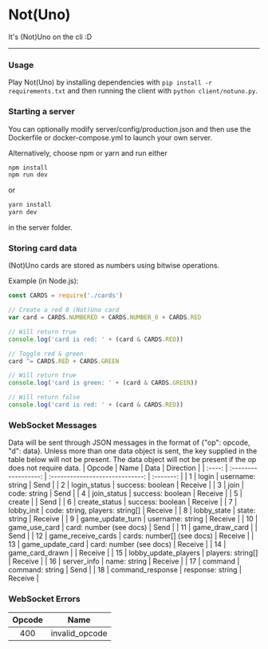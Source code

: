 # Not(Uno)
It's (Not)Uno on the cli :D

---

### Usage
Play Not(Uno) by installing dependencies with ```pip install -r requirements.txt``` and then running the client with ```python client/notuno.py```.

### Starting a server
You can optionally modify server/config/production.json and then use the Dockerfile or docker-compose.yml to launch your own server.

Alternatively, choose npm or yarn and run either
```bash
npm install
npm run dev
```
or
```bash
yarn install
yarn dev
```
in the server folder.

### Storing card data
(Not)Uno cards are stored as numbers using bitwise operations.

Example (in Node.js):
```js
const CARDS = require('./cards')

// Create a red 0 (Not)Uno card
var card = CARDS.NUMBERED + CARDS.NUMBER_0 + CARDS.RED

// Will return true
console.log('card is red: ' + (card & CARDS.RED))

// Toggle red & green
card ^= CARDS.RED + CARDS.GREEN

// Will return true
console.log('card is green: ' + (card & CARDS.GREEN))

// Will return false
console.log('card is red: ' + (card & CARDS.RED))
```

### WebSocket Messages
Data will be sent through JSON messages in the format of {"op": opcode, "d": data}.
Unless more than one data object is sent, the key supplied in the table below will not be present.
The data object will not be present if the op does not require data.
| Opcode |         Name         |              Data               | Direction |
| :----: | :------------------: | :-----------------------------: | :-------: |
|   1    |        login         |        username: string         |   Send    |
|   2    |     login_status     |        success: boolean         |  Receive  |
|   3    |         join         |          code: string           |   Send    |
|   4    |     join_status      |        success: boolean         |  Receive  |
|   5    |        create        |                                 |   Send    |
|   6    |    create_status     |        success: boolean         |  Receive  |
|   7    |      lobby_init      | code: string, players: string[] |  Receive  |
|   8    |     lobby_state      |          state: string          |  Receive  |
|   9    |   game_update_turn   |        username: string         |  Receive  |
|   10   |    game_use_card     |     card: number (see docs)     |   Send    |
|   11   |    game_draw_card    |                                 |   Send    |
|   12   |  game_receive_cards  |   cards: number[] (see docs)    |  Receive  |
|   13   |   game_update_card   |     card: number (see docs)     |  Receive  |
|   14   |   game_card_drawn    |                                 |  Receive  |
|   15   | lobby_update_players |        players: string[]        |  Receive  |
|   16   |     server_info      |          name: string           |  Receive  |
|   17   |       command        |         command: string         |   Send    |
|   18   |   command_response   |        response: string         |  Receive  |

### WebSocket Errors
| Opcode |      Name      |
| :----: | :------------: |
|  400   | invalid_opcode |